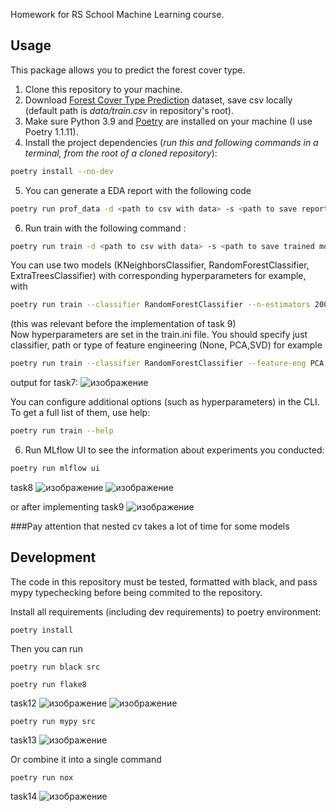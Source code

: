Homework for RS School Machine Learning course.

## Usage
This package allows you to predict the forest cover type.
1. Clone this repository to your machine.
2. Download [Forest Cover Type Prediction](https://www.kaggle.com/competitions/forest-cover-type-prediction/) dataset, save csv locally (default path is *data/train.csv* in repository's root).
3. Make sure Python 3.9 and [Poetry](https://python-poetry.org/docs/) are installed on your machine (I use Poetry 1.1.11).
4. Install the project dependencies (*run this and following commands in a terminal, from the root of a cloned repository*):
```sh
poetry install --no-dev
```
5. You can generate a EDA report with the following code
```sh
poetry run prof_data -d <path to csv with data> -s <path to save report>
```
6. Run train with the following command :
```sh
poetry run train -d <path to csv with data> -s <path to save trained model>
```
You can use two models (KNeighborsClassifier, RandomForestClassifier, ExtraTreesClassifier) with corresponding hyperparameters
for example, with
```sh
poetry run train --classifier RandomForestClassifier --n-estimators 200 --max-depth 10
```
(this was relevant before the implementation of task 9)  
Now hyperparameters are set in the train.ini file. You should specify just classifier, path or type of feature engineering (None, PCA,SVD)
for example
```sh
poetry run train --classifier RandomForestClassifier --feature-eng PCA
```

output for task7:
![изображение](https://user-images.githubusercontent.com/70448060/167253224-f9578bd3-c263-4e12-b4a5-43f1c4f1173c.png)

You can configure additional options (such as hyperparameters) in the CLI. To get a full list of them, use help:
```sh
poetry run train --help
```
6. Run MLflow UI to see the information about experiments you conducted:
```sh
poetry run mlflow ui
```
task8
![изображение](https://user-images.githubusercontent.com/70448060/167253279-360f1b76-73cb-4188-ac8f-6b2864df89f4.png)
![изображение](https://user-images.githubusercontent.com/70448060/167253343-95d29090-355c-4d12-bd60-ddbc31600940.png)

or after implementing task9
![изображение](https://user-images.githubusercontent.com/70448060/167372667-f245c406-6434-46d0-b710-658e30878132.png)

###Pay attention that nested cv takes a lot of time for some models

## Development

The code in this repository must be tested, formatted with black, and pass mypy typechecking before being commited to the repository.

Install all requirements (including dev requirements) to poetry environment:
```
poetry install
```
Then you can run 
```
poetry run black src
```
```
poetry run flake8
```
task12
![изображение](https://user-images.githubusercontent.com/70448060/166528660-0e44c37c-9390-444b-969e-7ba206e21cd3.png)
![изображение](https://user-images.githubusercontent.com/70448060/167245738-b24ceb83-da62-4faa-92cb-530bba85b608.png)

 ```
poetry run mypy src
```
task13
![изображение](https://user-images.githubusercontent.com/70448060/167246245-b7989243-c51c-41bf-8548-ccac3f8bb1a7.png)

Or combine it into a single command
```
poetry run nox
```
task14
![изображение](https://user-images.githubusercontent.com/70448060/167295998-61b844ea-744e-432a-bbde-37496fb44726.png)


